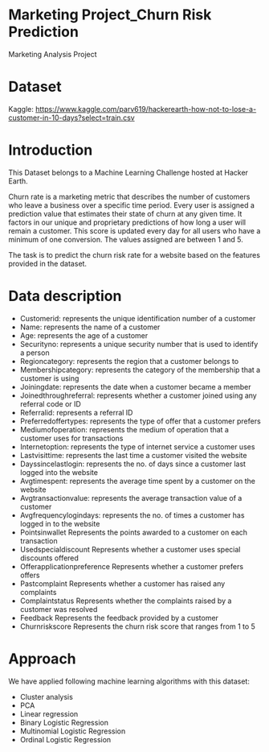 # Marketing Project_Churn Risk Prediction
Marketing Analysis Project


# Dataset
Kaggle: https://www.kaggle.com/parv619/hackerearth-how-not-to-lose-a-customer-in-10-days?select=train.csv


# Introduction
This Dataset belongs to a Machine Learning Challenge hosted at Hacker Earth.

Churn rate is a marketing metric that describes the number of customers who leave a business over a specific time period. Every user is assigned a prediction value that estimates their state of churn at any given time. It factors in our unique and proprietary predictions of how long a user will remain a customer. This score is updated every day for all users who have a minimum of one conversion. The values assigned are between 1 and 5.

The task is to predict the churn risk rate for a website based on the features provided in the dataset.

# Data description
- Customerid: represents the unique identification number of a customer
- Name: represents the name of a customer
- Age: represents the age of a customer
- Securityno: represents a unique security number that is used to identify a person
- Regioncategory: represents the region that a customer belongs to
- Membershipcategory: represents the category of the membership that a customer is using
- Joiningdate: represents the date when a customer became a member
- Joinedthroughreferral: represents whether a customer joined using any referral code or ID
- Referralid: represents a referral ID
- Preferredoffertypes: represents the type of offer that a customer prefers
- Mediumofoperation: represents the medium of operation that a customer uses for transactions
- Internetoption: represents the type of internet service a customer uses
- Lastvisittime: represents the last time a customer visited the website
- Dayssincelastlogin: represents the no. of days since a customer last logged into the website
- Avgtimespent: represents the average time spent by a customer on the website
- Avgtransactionvalue: represents the average transaction value of a customer
- Avgfrequencylogindays: represents the no. of times a customer has logged in to the website
- Pointsinwallet Represents the points awarded to a customer on each transaction
- Usedspecialdiscount Represents whether a customer uses special discounts offered
- Offerapplicationpreference Represents whether a customer prefers offers
- Pastcomplaint Represents whether a customer has raised any complaints
- Complaintstatus Represents whether the complaints raised by a customer was resolved
- Feedback Represents the feedback provided by a customer
- Churnriskscore Represents the churn risk score that ranges from 1 to 5

# Approach
We have applied following machine learning algorithms with this dataset:
- Cluster analysis
- PCA
- Linear regression
- Binary Logistic Regression
- Multinomial Logistic Regression
- Ordinal Logistic Regression
